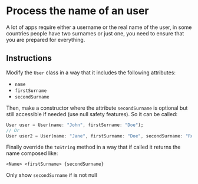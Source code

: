 # Process the name of an user

A lot of apps require either a username or the real name of the user, in some countries people have two surnames or just one, you need to ensure that you are prepared for everything.

## Instructions

Modify the `User` class in a way that it includes the following attributes:

- `name`
- `firstSurname`
- `secondSurname`

Then, make a constructor where the attribute `secondSurname` is optional but still accessible if needed (use null safety features). So it can be called:

```dart
User user = User(name: "John", firstSurname: "Doe");
// Or 
User user2 = User(name: "Jane", firstSurname: "Doe", secondSurname: "Roe");
```

Finally override the `toString` method in a way that if called it returns the name composed like:

`<Name> <firstSurname> {secondSurname}`

Only show `secondSurname` if is not null
